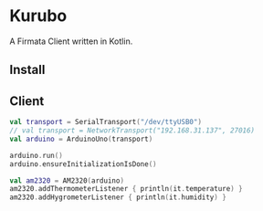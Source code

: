 # Kurubo

A Firmata Client written in Kotlin.

## Install

## Client

```kotlin
val transport = SerialTransport("/dev/ttyUSB0")
// val transport = NetworkTransport("192.168.31.137", 27016)
val arduino = ArduinoUno(transport)

arduino.run()
arduino.ensureInitializationIsDone()

val am2320 = AM2320(arduino)
am2320.addThermometerListener { println(it.temperature) }
am2320.addHygrometerListener { println(it.humidity) }
```
